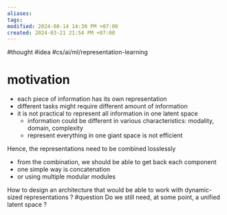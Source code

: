 ```yaml
---
aliases: 
tags: 
modified: 2024-08-14 14:30 PM +07:00
created: 2024-03-21 21:54 PM +07:00
---
```

#thought #idea #cs/ai/ml/representation-learning 

# motivation
- each piece of information has its own representation
- different tasks might require different amount of information
- it is not practical to represent all information in one latent space
    - information could be different in various characteristics: modality, domain, complexity
    - represent everything in one giant space is not efficient

Hence, the representations need to be combined losslessly
- from the combination, we should be able to get back each component
- one simple way is concatenation
- or using multiple modular modules

How to design an architecture that would be able to work with dynamic-sized representations ? #question
Do we still need, at some point, a unified latent space ?
